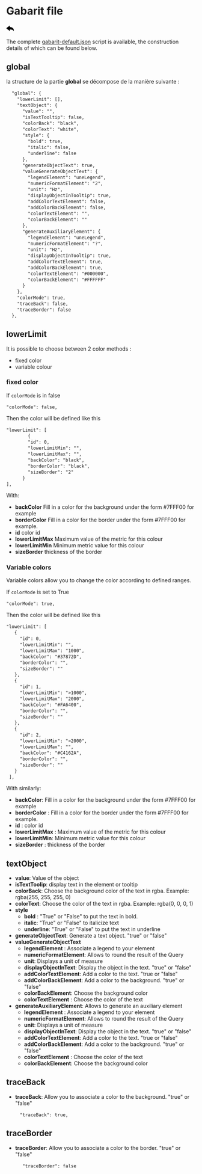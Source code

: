 # Gabarit file

[![](../../screenshots/other/Go-back.png)](README.md)

The complete [gabarit-default.json](../../resource/sampleJson/gabarit-default.json) script is available, the construction details of which can be found below.

## global

la structure de la partie **global** se décompose de la manière suivante :

```
  "global": {
    "lowerLimit": [],
    "textObject": {
      "value": "",
      "isTextTooltip": false,
      "colorBack": "black",
      "colorText": "white",
      "style": {
        "bold": true,
        "italic": false,
        "underline": false
      },
      "generateObjectText": true,
      "valueGenerateObjectText": {
        "legendElement": "uneLegend",
        "numericFormatElement": "2",
        "unit": "Hz",
        "displayObjectInTooltip": true,
        "addColorTextElement": false,
        "addColorBackElement": false,
        "colorTextElement": "",
        "colorBackElement": ""
      },
      "generateAuxiliaryElement": {
        "legendElement": "uneLegend",
        "numericFormatElement": "?",
        "unit": "Hz",
        "displayObjectInTooltip": true,
        "addColorTextElement": true,
        "addColorBackElement": true,
        "colorTextElement": "#000000",
        "colorBackElement": "#FFFFFF"
      }
    },
    "colorMode": true,
    "traceBack": false,
    "traceBorder": false
  },
```

## lowerLimit

It is possible to choose between 2 color methods :

- fixed color
- variable colour

### fixed color

If `colorMode` is in false

```
"colorMode": false,
```

Then the color will be defined like this

```
"lowerLimit": [
        {
        "id": 0,
        "lowerLimitMin": "",
        "lowerLimitMax": "",
        "backColor": "black",
        "borderColor": "black",
        "sizeBorder": "2"
      }
],

```

With:

- **backColor** Fill in a color for the background under the form #7FFF00 for example
- **borderColor** Fill in a color for the border under the form #7FFF00 for example.
- **id** color id
- **lowerLimitMax** Maximum value of the metric for this colour
- **lowerLimitMin** Minimum metric value for this colour
- **sizeBorder** thickness of the border

### Variable colors

Variable colors allow you to change the color according to defined ranges.

If `colorMode` is set to True

```
"colorMode": true,
```

Then the color will be defined like this

```
"lowerLimit": [
   {
     "id": 0,
     "lowerLimitMin": "",
     "lowerLimitMax": "1000",
     "backColor": "#37872D",
     "borderColor": "",
     "sizeBorder": ""
   },
   {
     "id": 1,
     "lowerLimitMin": ">1000",
     "lowerLimitMax": "2000",
     "backColor": "#FA6400",
     "borderColor": "",
     "sizeBorder": ""
   },
   {
     "id": 2,
     "lowerLimitMin": ">2000",
     "lowerLimitMax": "",
     "backColor": "#C4162A",
     "borderColor": "",
     "sizeBorder": ""
   }
 ],

```

With similarly:

- **backColor**: Fill in a color for the background under the form #7FFF00 for example
- **borderColor** : Fill in a color for the border under the form #7FFF00 for example.
- **id** : color id
- **lowerLimitMax** : Maximum value of the metric for this colour
- **lowerLimitMin**: Minimum metric value for this colour
- **sizeBorder** : thickness of the border

## textObject

- **value**: Value of the object
- **isTextToolip**: display text in the element or tooltip
- **colorBack**: Choose the background color of the text in rgba. Example: rgba(255, 255, 255, 0)
- **colorText**: Choose the color of the text in rgba. Example: rgba(0, 0, 0, 1)
- **style**
  - **bold** : "True" or "False" to put the text in bold.
  - **italic**: "True" or "False" to italicize text
  - **underline**: "True" or "False" to put the text in underline
- **generateObjectText**: Generate a text object. "true" or "false"
- **valueGenerateObjectText**
  - **legendElement** : Associate a legend to your element
  - **numericFormatElement**: Allows to round the result of the Query
  - **unit**: Displays a unit of measure
  - **displayObjectInText**: Display the object in the text. "true" or "false"
  - **addColorTextElement**: Add a color to the text. "true or "false"
  - **addColorBackElement**: Add a color to the background. "true" or "false"
  - **colorBackElement**: Choose the background color
  - **colorTextElement** : Choose the color of the text
- **generateAuxiliaryElement**: Allows to generate an auxiliary element
  - **legendElement** : Associate a legend to your element
  - **numericFormatElement**: Allows to round the result of the Query
  - **unit**: Displays a unit of measure
  - **displayObjectInText**: Display the object in the text. "true" or "false"
  - **addColorTextElement**: Add a color to the text. "true or "false"
  - **addColorBackElement**: Add a color to the background. "true" or "false"
  - **colorTextElement** : Choose the color of the text
  - **colorBackElement**: Choose the background color

## traceBack

- **traceBack**: Allow you to associate a color to the background. "true" or "false"

```
     "traceBack": true,

```

## traceBorder

- **traceBorder**: Allow you to associate a color to the border. "true" or "false"

```
      "traceBorder": false
```
